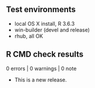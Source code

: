 ## Test environments
* local OS X install, R 3.6.3
* win-builder (devel and release)
* rhub, all OK

## R CMD check results

0 errors | 0 warnings | 0 note

* This is a new release.
